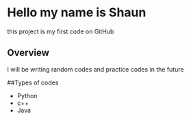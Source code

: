 # Hello my name is Shaun 
this project is my first code on GitHub

## Overview
I will be writing random codes and practice codes in the future

##Types of codes

- Python
- c++
- Java

